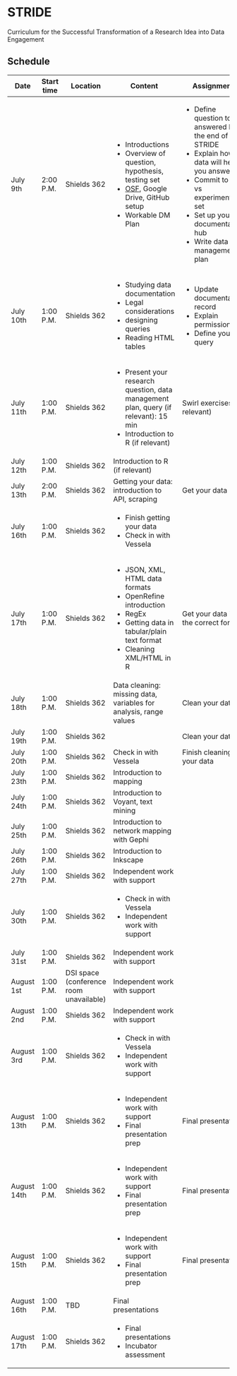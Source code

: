 # STRIDE
Curriculum for the Successful Transformation of a Research Idea into Data Engagement

## Schedule

|Date|Start time|Location|Content|Assignment|Assignment due|
|--- |---       |---     |---    |---       |---           |
|July 9th|2:00 P.M.|Shields 362| <ul><li>Introductions</li> <li>Overview of question, hypothesis, testing set</li> <li>[OSF](https://osf.io/7xsk2/), Google Drive, GitHub setup</li> <li>Workable DM Plan</li></ul>| <ul><li>Define question to be answered by the end of STRIDE</li><li>Explain how data will help you answer it</li><li>Commit to test vs experimental set</li><li>Set up your documentation hub</li><li>Write data management plan</li></ul>|July 11th|
|July 10th|1:00 P.M.|Shields 362|<ul><li>Studying data documentation</li><li>Legal considerations</li><li>designing queries</li><li>Reading HTML tables</li></ul>|<ul><li>Update documentation record</li><li>Explain permissions</li><li>Define your query</li></ul>|July 11th|
|July 11th|1:00 P.M.|Shields 362|<ul><li>Present your research question, data management plan, query (if relevant): 15 min</li><li>Introduction to R (if relevant)</li></ul>|Swirl exercises (if relevant)| July 12th|
|July 12th|1:00 P.M.|Shields 362|Introduction to R (if relevant)|||
|July 13th|2:00 P.M.|Shields 362|Getting your data: introduction to API, scraping|Get your data|July 17th|
|July 16th|1:00 P.M.|Shields 362|<ul><li>Finish getting your data</li><li>Check in with Vessela</li></ul>||
|July 17th|1:00 P.M.|Shields 362|<ul><li>JSON, XML, HTML data formats</li><li>OpenRefine introduction</li><li>RegEx</li><li>Getting data in tabular/plain text format</li><li>Cleaning XML/HTML in R</li></ul>|Get your data into the correct format|July 18th|
|July 18th|1:00 P.M.|Shields 362|Data cleaning: missing data, variables for analysis, range values|Clean your data|July 20th|
|July 19th|1:00 P.M.|Shields 362||Clean your data|July 20th|
|July 20th|1:00 P.M.|Shields 362|Check in with Vessela|Finish cleaning your data|July 20th|
|July 23th|1:00 P.M.|Shields 362|Introduction to mapping|||
|July 24th|1:00 P.M.|Shields 362|Introduction to Voyant, text mining|||
|July 25th|1:00 P.M.|Shields 362|Introduction to network mapping with Gephi|||
|July 26th|1:00 P.M.|Shields 362|Introduction to Inkscape|||
|July 27th|1:00 P.M.|Shields 362|Independent work with support|||
|July 30th|1:00 P.M.|Shields 362|<ul><li>Check in with Vessela</li><li>Independent work with support</li><ul>|||
|July 31st|1:00 P.M.|Shields 362|Independent work with support|||
|August 1st|1:00 P.M.|DSI space (conference room unavailable)|Independent work with support|||
|August 2nd|1:00 P.M.|Shields 362|Independent work with support|||
|August 3rd|1:00 P.M.|Shields 362|<ul><li>Check in with Vessela</li><li>Independent work with support</li><ul>|||
|August 13th|1:00 P.M.|Shields 362|<ul><li>Independent work with support</li><li>Final presentation prep</li><ul>|Final presentation|August 16-17|
|August 14th|1:00 P.M.|Shields 362|<ul><li>Independent work with support</li><li>Final presentation prep</li><ul>|Final presentation|August 16-17|
|August 15th|1:00 P.M.|Shields 362|<ul><li>Independent work with support</li><li>Final presentation prep</li><ul>|Final presentation|August 16-17|
|August 16th|1:00 P.M.|TBD|Final presentations|||
|August 17th|1:00 P.M.|Shields 362|<ul><li>Final presentations</li><li>Incubator assessment</li><ul>|||
